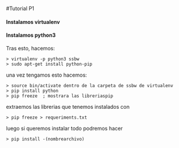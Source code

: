 #Tutorial P1


#### Instalamos virtualenv
#### Instalamos python3

Tras esto, hacemos:

```
> virtualenv -p python3 ssbw
> sudo apt-get install python-pip
```
una vez tengamos esto hacemos:
```
> source bin/activate dentro de la carpeta de ssbw de virtualenv
> pip install python
> pip freeze  ; mostrara las libreriaspip
``` 

extraemos las librerias que tenemos instalados con
```
> pip freeze > requeriments.txt
```

luego si queremos instalar todo podremos hacer
```
> pip install -(nombrearchivo)
```
